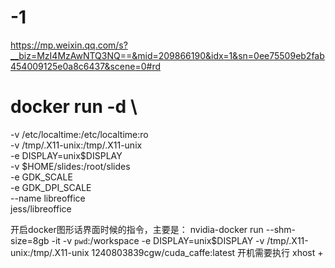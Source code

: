 # -1
https://mp.weixin.qq.com/s?__biz=MzI4MzAwNTQ3NQ==&mid=209866190&idx=1&sn=0ee75509eb2fab454009125e0a8c6437&scene=0#rd


# docker run -d \
  -v /etc/localtime:/etc/localtime:ro \
  -v /tmp/.X11-unix:/tmp/.X11-unix \
  -e DISPLAY=unix$DISPLAY \
  -v $HOME/slides:/root/slides \
  -e GDK_SCALE \
  -e GDK_DPI_SCALE \
  --name libreoffice \
  jess/libreoffice


开启docker图形话界面时候的指令，主要是：
nvidia-docker run  --shm-size=8gb   -it -v `pwd`:/workspace -e DISPLAY=unix$DISPLAY -v /tmp/.X11-unix:/tmp/.X11-unix 1240803839cgw/cuda_caffe:latest
开机需要执行 xhost +
